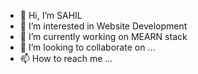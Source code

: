 - 👋 Hi, I’m SAHIL 
- 👀 I’m interested in Website Development
- 🌱 I’m currently working on MEARN stack
- 💞️ I’m looking to collaborate on ...
- 📫 How to reach me ...

<!---
sahil-au7/sahil-au7 is a ✨ special ✨ repository because its `README.md` (this file) appears on your GitHub profile.
You can click the Preview link to take a look at your changes.
--->
